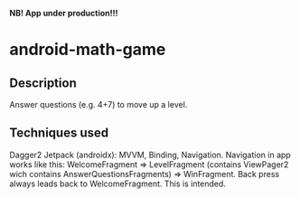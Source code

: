 **NB! App under production!!!**

# android-math-game

## Description
Answer questions (e.g. 4+7) to move up a level.

## Techniques used
Dagger2 
Jetpack (androidx):
  MVVM,
  Binding,
  Navigation. 
	Navigation in app works like this: 
	  WelcomeFragment => LevelFragment (contains ViewPager2 wich contains AnswerQuestionsFragments) => WinFragment.
	  Back press always leads back to WelcomeFragment. This is intended. 

